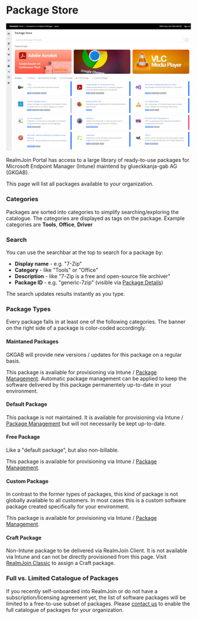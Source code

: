 # Package Store

![Package Store Page](<../../.gitbook/assets/image (4).png>)

RealmJoin Portal has access to a large library of ready-to-use packages for Microsoft Endpoint Manager (Intune) maintend by glueckkanja-gab AG (GKGAB).&#x20;

This page will list all packages available to your organization.

### Categories

Packages are sorted into categories to simplify searching/exploring the catalogue. The categories are displayed as tags on the package. Example categories are **Tools**, **Office**, **Driver**

### Search

You can use the searchbar at the top to search for a package by:&#x20;

* **Display name** - e.g. "7-Zip"
* **Category** - like "Tools" or "Office"
* **Description** - like "7-Zip is a free and open-source file archiver"
* **Package ID** - e.g. "generic-7zip" (visible via [Package Details](package-store-details.md))

The search updates results instantly as you type.

### Package Types

Every package falls in at least one of the following categories. The banner on the right side of a package is color-coded accordingly.

#### Maintaned Packages

GKGAB will provide new versions / updates for this package on a regular basis.&#x20;

This package is available for provisioning via Intune / [Package Management](../package-management/). Automatic package management can be applied to keep the software delivered by this package permanentely up-to-date in your environment.

#### Default Package

This package is not maintained. It is available for provisioning via Intune / [Package Management](../package-management/) but will not necessarily be kept up-to-date.

#### Free Package

Like a "default package", but also non-billable.

This package is available for provisioning via Intune / [Package Management](../package-management/).

#### Custom Package

In contrast to the former types of packages, this kind of package is not globally available to all customers. In most cases this is a custom software package created specifically for your environment.

This package is available for provisioning via Intune / [Package Management](../package-management/).

#### Craft Package

Non-Intune package to be delivered via RealmJoin Client. It is not available via Intune and can not be directly provisioned from this page. Visit [RealmJoin Classic](https://realmjoin-web.azurewebsites.net/home) to assign a Craft package.

### Full vs. Limited Catalogue of Packages

If you recently self-onboarded into RealmJoin or do not have a subscription/licensing agreement yet, the list of software packages will be limited to a free-to-use subset of packages. Please [contact us](../../support.md) to enable the full catalogue of packages for your organization.
